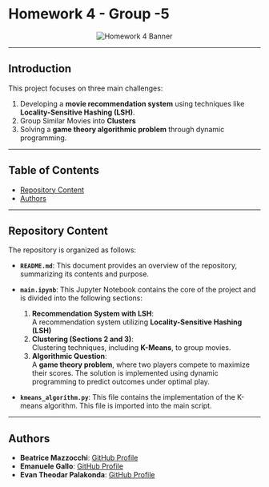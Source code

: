# **Homework 4 - Group -5**

<div align="center">
    <img src="https://github.com/user-attachments/assets/887eb4cc-e54f-4ca3-9405-894944fb69b1" alt="Homework 4 Banner" height="auto" />
</div>

---

## **Introduction**  
This project focuses on three main challenges:  
1. Developing a **movie recommendation system** using techniques like **Locality-Sensitive Hashing (LSH)**.
2. Group Similar Movies into **Clusters**
3. Solving a **game theory algorithmic problem** through dynamic programming.  

---

## **Table of Contents**  
- [Repository Content](#repository-content)  
- [Authors](#authors)  
---

## **Repository Content**  

The repository is organized as follows:  

- **`README.md`**: This document provides an overview of the repository, summarizing its contents and purpose.  

- **`main.ipynb`**: This Jupyter Notebook contains the core of the project and is divided into the following sections:  
  1. **Recommendation System with LSH**:  
     A recommendation system utilizing **Locality-Sensitive Hashing (LSH)** 
  2. **Clustering (Sections 2 and 3)**:  
     Clustering techniques, including **K-Means**, to group movies.  
  3. **Algorithmic Question**:  
     A **game theory problem**, where two players compete to maximize their scores. The solution is implemented using dynamic programming to predict outcomes under optimal play.  
- **`kmeans_algorithm.py`**: This file contains the implementation of the K-means algorithm. This file is imported into the main script.
---

## **Authors**  

- **Beatrice Mazzocchi**: [GitHub Profile](https://github.com/beatricemazz)  
- **Emanuele Gallo**: [GitHub Profile](https://github.com/lebj995)
- **Evan Theodar Palakonda**: [GitHub Profile](https://github.com/evantheodar)  











